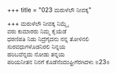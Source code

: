 +++
title = "023 ಮರುಳೆಲೌ ನೀವಕ್ಕ"

+++
ಮರುಳೆಲೌ ನೀವಕ್ಕ ನಿಮ್ಮೈ  
ವರು ಕುಮಾರರು ನಿಮ್ಮ ಕೈಯೆಡೆ  
ಧರಣಿಪತಿ ನಿಡು ನಿದ್ರೆಗೈದನು ನನ್ನ ತೋಳಿನಲಿ   
ಸುರವಧುಗಳೊಡನಿರಲಿ ನಿನ್ನಯ  
ಹರಿಬವೆನ್ನದು ನೋಡು ತನ್ನಯ  
ಪರಿಯನೀತನ ನಿನಗೆ ಕೊಡೆನೆಂದಂಘ್ರಿಗೆರಗಿದಳು     ॥23॥